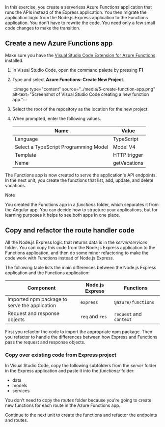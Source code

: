 In this exercise, you create a serverless Azure Functions application that runs the APIs instead of the Express application. You then migrate the application logic from the Node.js Express application to the Functions application. You don't have to rewrite the code. You need only a few small code changes to make the transition.

## Create a new Azure Functions app

Make sure you have the [Visual Studio Code Extension for Azure Functions](https://marketplace.visualstudio.com/items?itemName=ms-azuretools.vscode-azurefunctions) installed.

1. In Visual Studio Code, open the command palette by pressing **F1**
1. Type and select **Azure Functions: Create New Project**.

   :::image type="content" source="../media/5-create-function-app.png" alt-text="Screenshot of Visual Studio Code creating a new function app.":::

1. Select the root of the repository as the location for the new project.
1. When prompted, enter the following values. 

   | Name          | Value        |
   | ------------- | ------------ |
   | Language      | TypeScript   |
   | Select a TypeScript Programming Model | Model V4 |
   | Template      | HTTP trigger |
   | Name          | getVacations  |

The Functions app is now created to serve the application's API endpoints. In the next unit, you create the functions that list, add, update, and delete vacations.

> [!NOTE]
> You created the Functions app in a _functions_ folder, which separates it from the Angular app. You can decide how to structure your applications, but for learning purposes it helps to see both apps in one place.

## Copy and refactor the route handler code

All the Node.js Express logic that returns data is in the _server/services_ folder. You can copy this code from the Node.js Express application to the Functions application, and then do some minor refactoring to make the code work with Functions instead of Node.js Express.

The following table lists the main differences between the Node.js Express application and the Functions application:

| Component                                | Node.js Express | Functions                 |
| ---------------------------------------- | --------------- | ------------------------------- |
| Imported npm package to serve the application | `express`       | `@azure/functions`              |
| Request and response objects         | `req` and `res` | `request` and `context` |

First you refactor the code to import the appropriate npm package. Then you refactor to handle the differences between how Express and Functions pass the request and response objects.

### Copy over existing code from Express project

In Visual Studio Code, copy the following subfolders from the _server_ folder in the Express application and paste it into the _functions/_ folder:

* data
* models
* services

You don't need to copy the _routes_ folder because you're going to create new functions for each route in the Azure Functions app.

Continue to the next unit to create the functions and refactor the endpoints and routes.

